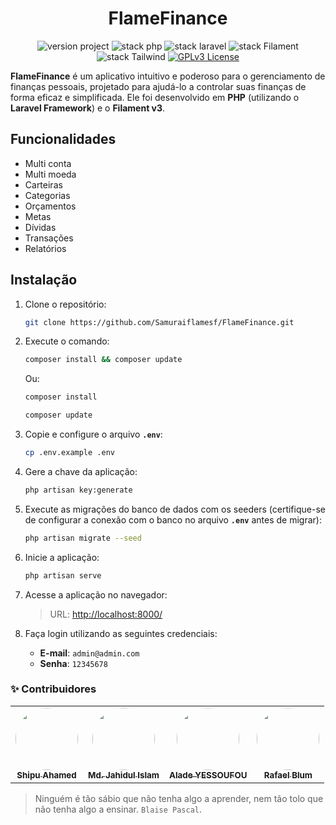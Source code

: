 <h1 align="center"> FlameFinance </h1>
<p align="center">
	<img src="https://img.shields.io/badge/version project-1.0-brightgreen" alt="version project">
    <img src="https://img.shields.io/badge/Php-8.1-informational" alt="stack php">
    <img src="https://img.shields.io/badge/Laravel-10.46-informational&color=brightgreen" alt="stack laravel">
    <img src="https://img.shields.io/badge/Filament-3.2-informational" alt="stack Filament">
    <img src="https://img.shields.io/badge/TailwindCss-3.1-informational" alt="stack Tailwind">
	<a href="https://opensource.org/licenses/GPL-3.0">
		<img src="https://img.shields.io/badge/license-MIT-blue.svg" alt="GPLv3 License">
	</a>
</p>

**FlameFinance** é um aplicativo intuitivo e poderoso para o gerenciamento de finanças pessoais, projetado para ajudá-lo a controlar suas finanças de forma eficaz e simplificada. Ele foi desenvolvido em **PHP** (utilizando o **Laravel Framework**) e o **Filament v3**.

## **Funcionalidades**
- Multi conta  
- Multi moeda  
- Carteiras  
- Categorias  
- Orçamentos  
- Metas  
- Dívidas  
- Transações  
- Relatórios  

## **Instalação**
1. Clone o repositório:  
   ```bash
   git clone https://github.com/Samuraiflamesf/FlameFinance.git
   ```

2. Execute o comando:  
   ```bash
   composer install && composer update
   ```
   Ou:
   ```bash
   composer install
   ```
   ```bash
   composer update
   ```

3. Copie e configure o arquivo **`.env`**:  
   ```bash
   cp .env.example .env
   ```

4. Gere a chave da aplicação:  
   ```bash
   php artisan key:generate
   ```

5. Execute as migrações do banco de dados com os seeders (certifique-se de configurar a conexão com o banco no arquivo **`.env`** antes de migrar):  
   ```bash
   php artisan migrate --seed
   ```

6. Inicie a aplicação:  
   ```bash
   php artisan serve
   ```

7. Acesse a aplicação no navegador:  
   > URL: [http://localhost:8000/](http://localhost:8000/)

8. Faça login utilizando as seguintes credenciais:  
   - **E-mail**: `admin@admin.com`  
   - **Senha**: `12345678`  


### :sparkles: Contribuidores
<table>
  <tr>
    <td align="center"><a href="https://github.com/Shipu">
        <img style="border-radius: 50%;" src="https://avatars.githubusercontent.com/u/4118421?v=4" width="100px;" alt=""/>
    <br /><sub><b>Shipu Ahamed</b></sub></a></td>    
    <td align="center"><a href="https://github.com/shojibflamon">
        <img style="border-radius: 50%;" src="https://avatars.githubusercontent.com/u/5617542?v=4" width="100px;" alt=""/>
    <br /><sub><b>Md. Jahidul Islam</b></sub></a></td>   
    <td align="center"><a href="https://github.com/devalade">
        <img style="border-radius: 50%;" src="https://avatars.githubusercontent.com/u/74435372?v=4" width="100px;" alt=""/>
    <br /><sub><b>Alade YESSOUFOU</b></sub></a></td>    
    <td align="center"><a href="https://github.com/RafaelBlum">
        <img style="border-radius: 50%;" src="https://avatars.githubusercontent.com/u/41844692?v=4" width="100px;" alt=""/>
    <br /><sub><b>Rafael Blum</b></sub></a></td> 
  </tr>
</table>

> Ninguém é tão sábio que não tenha algo a aprender, nem tão tolo que não tenha algo a ensinar. `Blaise Pascal`.
